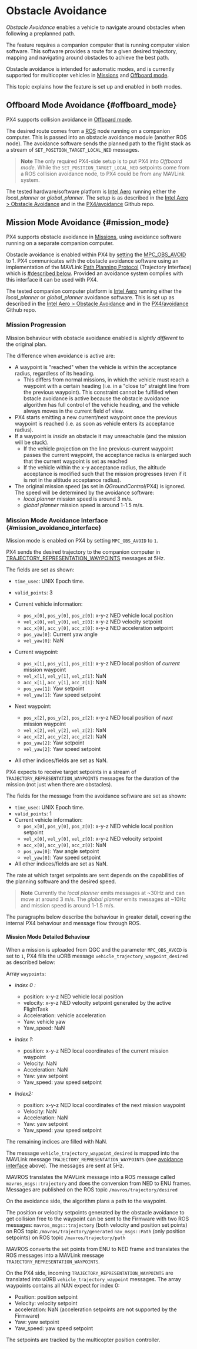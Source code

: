 # Obstacle Avoidance

*Obstacle Avoidance* enables a vehicle to navigate around obstacles when following a preplanned path.

The feature requires a companion computer that is running computer vision software. 
This software provides a route for a given desired trajectory, mapping and navigating around obstacles to achieve the best path.

Obstacle avoidance is intended for automatic modes, and is currently supported for multicopter vehicles in [Missions](#mission_mode) and [Offboard mode](#offboard_mode).

This topic explains how the feature is set up and enabled in both modes.


## Offboard Mode Avoidance {#offboard_mode}

PX4 supports collision avoidance in [Offboard mode](../flight_modes/offboard.md).

The desired route comes from a [ROS](http://dev.px4.io/en/ros/) node running on a companion computer.
This is passed into an obstacle avoidance module (another ROS node).
The avoidance software sends the planned path to the flight stack as a stream of `SET_POSITION_TARGET_LOCAL_NED` messages.

> **Note** The only required PX4-side setup is to put PX4 into *Offboard mode*.
  While the `SET_POSITION_TARGET_LOCAL_NED` setpoints come from a ROS collision avoidance node, to PX4 could be from any MAVLink system.

The tested hardware/software platform is [Intel Aero](../flight_controller/intel_aero.md) running either the *local_planner* or *global_planner*. 
The setup is as described in the [Intel Aero > Obstacle Avoidance](../flight_controller/intel_aero.md#obstacle-avoidance) and in the [PX4/avoidance](https://github.com/PX4/avoidance#obstacle-detection-and-avoidance) Github repo.


## Mission Mode Avoidance {#mission_mode}

PX4 supports obstacle avoidance in [Missions](../flight_modes/mission.md), using avoidance software running on a separate companion computer. 

Obstacle avoidance is enabled within PX4 by [setting](../advanced_config/parameters.md) the [MPC_OBS_AVOID](../advanced_config/parameter_reference.md#MPC_OBS_AVOID) to 1.
PX4 communicates with the obstacle avoidance software using an implementation of the MAVLink [Path Planning Protocol](https://mavlink.io/en/services/trajectory.html) (Trajectory Interface) which is [#described below](#mission_avoidance_interface).
Provided an avoidance system complies with this interface it can be used with PX4.

The tested companion computer platform is [Intel Aero](../flight_controller/intel_aero.md) running either the *local_planner* or *global_planner* avoidance software.
This is set up as described in the [Intel Aero > Obstacle Avoidance](../flight_controller/intel_aero.md#obstacle-avoidance) and in the [PX4/avoidance](https://github.com/PX4/avoidance#obstacle-detection-and-avoidance) Github repo.


### Mission Progression

Mission behaviour with obstacle avoidance enabled is *slightly different* to the original plan.

The difference when avoidance is active are:
- A waypoint is "reached" when the vehicle is within the acceptance radius, regardless of its heading.
  - This differs from normal missions, in which the vehicle must reach a waypoint with a certain heading (i.e. in a "close to" straight line from the previous waypoint). This constraint cannot be fulfilled when bstacle avoidance is active because the obstacle avoidance algorithm has full control of the vehicle heading, and the vehicle always moves in the current field of view. 
- PX4 starts emitting a new current/next waypoint once the previous waypoint is reached (i.e. as soon as vehicle enters its acceptance radius).
- If a waypoint is *inside* an obstacle it may unreachable (and the mission will be stuck). 
  - If the vehicle projection on the line previous-current waypoint passes the current waypoint, the acceptance radius is enlarged such that the current waypoint is set as reached
  - If the vehicle within the x-y acceptance radius, the altitude acceptance is modified such that the mission progresses (even if it is not in the altitude acceptance radius).
- The original mission speed (as set in *QGroundControl*/PX4) is ignored.
  The speed will be determined by the avoidance software:
  - *local planner* mission speed is around 3 m/s.
  - *global planner* mission speed is around 1-1.5 m/s.


###  Mission Mode Avoidance Interface {#mission_avoidance_interface}

Mission mode is enabled on PX4 by setting `MPC_OBS_AVOID` to `1`.

PX4 sends the desired trajectory to the companion computer in [TRAJECTORY_REPRESENTATION_WAYPOINTS](https://mavlink.io/en/messages/common.html#TRAJECTORY_REPRESENTATION_WAYPOINTS) messages at 5Hz.

The fields are set as shown:
- `time_usec`: UNIX Epoch time.
- `valid_points`: 3
- Current vehicle information:
  - `pos_x[0]`, `pos_y[0]`, `pos_z[0]`: x-y-z NED vehicle local position
  - `vel_x[0]`, `vel_y[0]`, `vel_z[0]`: x-y-z NED velocity setpoint
  - `acc_x[0]`, `acc_y[0]`, `acc_z[0]`: x-y-z NED acceleration setpoint
  - `pos_yaw[0]`: Current yaw angle
  - `vel_yaw[0]`: NaN
- Current waypoint:
  - `pos_x[1]`, `pos_y[1]`, `pos_z[1]`: x-y-z NED local position of *current* mission waypoint
  - `vel_x[1]`, `vel_y[1]`, `vel_z[1]`: NaN
  - `acc_x[1]`, `acc_y[1]`, `acc_z[1]`: NaN
  - `pos_yaw[1]`: Yaw setpoint
  - `vel_yaw[1]`: Yaw speed setpoint

- Next waypoint:
  - `pos_x[2]`, `pos_y[2]`, `pos_z[2]`: x-y-z NED local position of *next* mission waypoint
  - `vel_x[2]`, `vel_y[2]`, `vel_z[2]`: NaN
  - `acc_x[2]`, `acc_y[2]`, `acc_z[2]`: NaN
  - `pos_yaw[2]`: Yaw setpoint
  - `vel_yaw[2]`: Yaw speed setpoint
- All other indices/fields are set as NaN. 


PX4 expects to receive target setpoints in a stream of `TRAJECTORY_REPRESENTATION_WAYPOINTS` messages for the duration of the mission (not just when there are obstacles).

The fields for the message from the avoidance software are set as shown:
- `time_usec`: UNIX Epoch time.
- `valid_points`: 1
- Current vehicle information:
  - `pos_x[0]`, `pos_y[0]`, `pos_z[0]`: x-y-z NED vehicle local position setpoint
  - `vel_x[0]`, `vel_y[0]`, `vel_z[0]`: x-y-z NED velocity setpoint
  - `acc_x[0]`, `acc_y[0]`, `acc_z[0]`: NaN
  - `pos_yaw[0]`: Yaw angle setpoint
  - `vel_yaw[0]`: Yaw speed setpoint
- All other indices/fields are set as NaN. 

The rate at which target setpoints are sent depends on the capabilities of the planning software and the desired speed.

> **Note** Currently the *local planner* emits messages at ~30Hz and can move at around 3 m/s. 
  The *global planner* emits messages at ~10Hz and mission speed is around 1-1.5 m/s.

The paragraphs below describe the behaviour in greater detail, covering the internal PX4 behaviour and message flow through ROS.

#### Mission Mode Detailed Behaviour

When a mission is uploaded from QGC and the parameter `MPC_OBS_AVOID` is set to `1`, PX4 fills the uORB message `vehicle_trajectory_waypoint_desired` as described below: 

Array `waypoints`:
- _index 0 :_
  - position: x-y-z NED vehicle local position
  - velocity: x-y-z NED velocity setpoint generated by the active FlightTask
  - Acceleration: vehicle acceleration
  - Yaw: vehicle yaw
  - Yaw_speed: NaN

- _index 1:_
  - position: x-y-z NED local coordinates of the current mission waypoint
  - Velocity: NaN
  - Acceleration: NaN
  - Yaw: yaw setpoint
  - Yaw_speed: yaw speed setpoint

- _Index2:_
  - position: x-y-z NED local coordinates of the next mission waypoint
  - Velocity: NaN
  - Acceleration: NaN
  - Yaw: yaw setpoint
  - Yaw_speed: yaw speed setpoint

The remaining indices are filled with NaN. 

The message `vehicle_trajectory_waypoint_desired` is mapped into the MAVLink message `TRAJECTORY_REPRESENTATION_WAYPOINTS` (see [avoidance interface](#mission_avoidance_interface) above). 
The messages are sent at 5Hz.

MAVROS translates the MAVLink message into a ROS message called `mavros_msgs::trajectory` and does the conversion from NED to ENU frames. 
Messages are published on the ROS topic `/mavros/trajectory/desired`

On the avoidance side, the algorithm plans a path to the waypoint.

The position or velocity setpoints generated by the obstacle avoidance to get collision free to the waypoint can be sent to the Firmware with two ROS messages:
`mavros_msgs::trajectory` (both velocity and position set points) on ROS topic `/mavros/trajectory/generated`
`nav_msgs::Path` (only position setpoints) on ROS topic `/mavros/trajectory/path`

MAVROS converts the set points from ENU to NED frame and translates the ROS messages into a MAVLink message `TRAJECTORY_REPRESENTATION_WAYPOINTS`.

On the PX4 side, incoming `TRAJECTORY_REPRESENTATION_WAYPOINTS` are translated into uORB `vehicle_trajectory_waypoint` messages. 
The array waypoints contains all NAN expect for index 0:
- Position: position setpoint
- Velocity: velocity setpoint
- acceleration: NaN (acceleration setpoints are not supported by the Firmware)
- Yaw: yaw setpoint
- Yaw_speed: yaw speed setpoint

The setpoints are tracked by the multicopter position controller.


<!-- ## Further Information -->
<!-- @mrivi is expert! -->
<!-- Issue with discussion : https://github.com/PX4/Devguide/issues/530 -->
<!-- PR for mavlink docs: https://github.com/mavlink/mavlink-devguide/pull/133 -->
